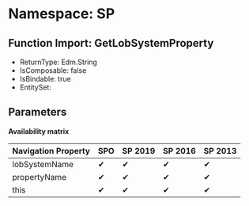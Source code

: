 # Namespace: SP

## Function Import: GetLobSystemProperty

- ReturnType: Edm.String
- IsComposable: false
- IsBindable: true
- EntitySet: 

## Parameters

**Availability matrix**

Navigation Property | SPO | SP 2019 | SP 2016 | SP 2013
----------|-----|---------|---------|--------
lobSystemName | ✔ | ✔ | ✔ | ✔
propertyName | ✔ | ✔ | ✔ | ✔
this | ✔ | ✔ | ✔ | ✔

